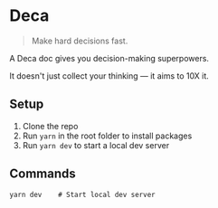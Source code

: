# Deca

> Make hard decisions fast.

A Deca doc gives you decision-making superpowers.

It doesn't just collect your thinking — it aims to 10X it.

## Setup

1. Clone the repo
2. Run `yarn` in the root folder to install packages
3. Run `yarn dev` to start a local dev server

## Commands

```
yarn dev    # Start local dev server
```
